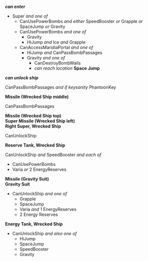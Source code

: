 ﻿***can enter***

- Super *and one of*
  - CanUsePowerBombs *and either* SpeedBooster *or* Grapple *or* SpaceJump *or* Gravity
  - CanUsePowerBombs *and one of*
    - Gravity
    - HiJump *and* Ice *and* Grapple
  - CanAccessMaridiaPortal *and one of*
    - HiJump *and* CanPassBombPassages
    - Gravity *and one of*
      - CanDestroyBombWalls
      - *can reach location* **Space Jump**

***can unlock ship***

CanPassBombPassages *and if keysanity* PhantoonKey

**Missile (Wrecked Ship middle)**

CanPassBombPassages

**Missile (Wrecked Ship top)**  
**Super Missile (Wrecked Ship left)**  
**Right Super, Wrecked Ship**

CanUnlockShip

**Reserve Tank, Wrecked Ship**

CanUnlockShip *and* SpeedBooster *and each of*
  - CanUsePowerBombs
  - Varia *or* 2 EnergyReserves

**Missile (Gravity Suit)**  
**Gravity Suit**

- CanUnlockShip *and one of*
  - Grapple
  - SpaceJump
  - Varia *and* 1 EnergyReserves
  - 2 Energy Reserves

**Energy Tank, Wrecked Ship**

- CanUnlockShip *and also one of*
  - HiJump
  - SpaceJump
  - SpeedBooster
  - Gravity

